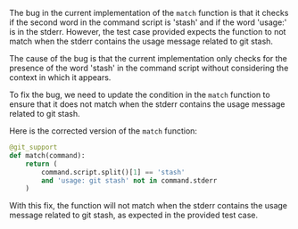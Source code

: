 The bug in the current implementation of the `match` function is that it checks if the second word in the command script is 'stash' and if the word 'usage:' is in the stderr. However, the test case provided expects the function to not match when the stderr contains the usage message related to git stash.

The cause of the bug is that the current implementation only checks for the presence of the word 'stash' in the command script without considering the context in which it appears.

To fix the bug, we need to update the condition in the `match` function to ensure that it does not match when the stderr contains the usage message related to git stash.

Here is the corrected version of the `match` function:

```python
@git_support
def match(command):
    return (
        command.script.split()[1] == 'stash'
        and 'usage: git stash' not in command.stderr
    )
```

With this fix, the function will not match when the stderr contains the usage message related to git stash, as expected in the provided test case.